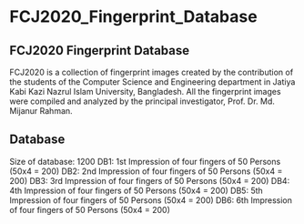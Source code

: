 # FCJ2020_Fingerprint_Database

## FCJ2020 Fingerprint Database
FCJ2020 is a collection of fingerprint images created by the contribution of the students of the Computer Science and Engineering department in Jatiya Kabi Kazi Nazrul Islam University, Bangladesh. All the fingerprint images were compiled and analyzed by the principal investigator, Prof. Dr. Md. Mijanur Rahman.

## Database
Size of database: 1200
DB1: 1st Impression of four fingers of 50 Persons (50x4 = 200)
DB2: 2nd Impression of four fingers of 50 Persons (50x4 = 200)
DB3: 3rd Impression of four fingers of 50 Persons (50x4 = 200)
DB4: 4th Impression of four fingers of 50 Persons (50x4 = 200)
DB5: 5th Impression of four fingers of 50 Persons (50x4 = 200)
DB6: 6th Impression of four fingers of 50 Persons (50x4 = 200)

